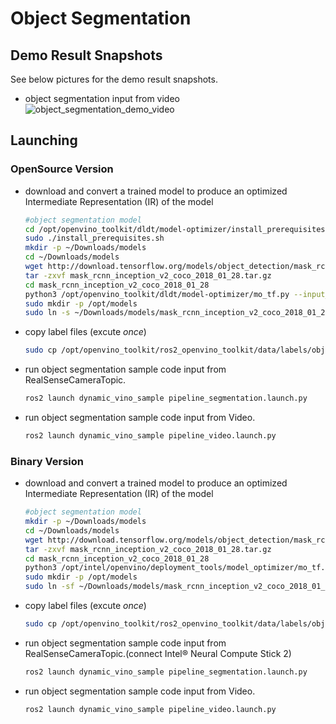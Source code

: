 # Object Segmentation
## Demo Result Snapshots
See below pictures for the demo result snapshots.
* object segmentation input from video
![object_segmentation_demo_video](https://github.com/intel/ros2_openvino_toolkit/blob/devel/data/images/object_segmentation.gif "object segmentation demo video")
## Launching
### OpenSource Version
* download and convert a trained model to produce an optimized Intermediate Representation (IR) of the model 
	```bash
	#object segmentation model
	cd /opt/openvino_toolkit/dldt/model-optimizer/install_prerequisites
	sudo ./install_prerequisites.sh
	mkdir -p ~/Downloads/models
	cd ~/Downloads/models
	wget http://download.tensorflow.org/models/object_detection/mask_rcnn_inception_v2_coco_2018_01_28.tar.gz
	tar -zxvf mask_rcnn_inception_v2_coco_2018_01_28.tar.gz
	cd mask_rcnn_inception_v2_coco_2018_01_28
	python3 /opt/openvino_toolkit/dldt/model-optimizer/mo_tf.py --input_model frozen_inference_graph.pb --tensorflow_use_custom_operations_config /opt/openvino_toolkit/dldt/model-optimizer/extensions/front/tf/mask_rcnn_support.json --tensorflow_object_detection_api_pipeline_config pipeline.config --reverse_input_channels --output_dir ./output/
	sudo mkdir -p /opt/models
	sudo ln -s ~/Downloads/models/mask_rcnn_inception_v2_coco_2018_01_28 /opt/models/
	```
* copy label files (excute _once_)<br>
	```bash
	sudo cp /opt/openvino_toolkit/ros2_openvino_toolkit/data/labels/object_segmentation/frozen_inference_graph.labels /opt/models/mask_rcnn_inception_v2_coco_2018_01_28/output
	```
* run object segmentation sample code input from RealSenseCameraTopic.
	```bash
	ros2 launch dynamic_vino_sample pipeline_segmentation.launch.py
	```
* run object segmentation sample code input from Video.
	```bash
	ros2 launch dynamic_vino_sample pipeline_video.launch.py
	```
### Binary Version
* download and convert a trained model to produce an optimized Intermediate Representation (IR) of the model 
	```bash
	#object segmentation model
	mkdir -p ~/Downloads/models
	cd ~/Downloads/models
	wget http://download.tensorflow.org/models/object_detection/mask_rcnn_inception_v2_coco_2018_01_28.tar.gz
	tar -zxvf mask_rcnn_inception_v2_coco_2018_01_28.tar.gz
	cd mask_rcnn_inception_v2_coco_2018_01_28
	python3 /opt/intel/openvino/deployment_tools/model_optimizer/mo_tf.py --input_model frozen_inference_graph.pb --tensorflow_use_custom_operations_config /opt/intel/openvino/deployment_tools/model_optimizer/extensions/front/tf/mask_rcnn_support.json --tensorflow_object_detection_api_pipeline_config pipeline.config --reverse_input_channels --output_dir ./output/
	sudo mkdir -p /opt/models
	sudo ln -sf ~/Downloads/models/mask_rcnn_inception_v2_coco_2018_01_28 /opt/models/
	```
* copy label files (excute _once_)<br>
	```bash
	sudo cp /opt/openvino_toolkit/ros2_openvino_toolkit/data/labels/object_segmentation/frozen_inference_graph.labels ~/Downloads/models/mask_rcnn_inception_v2_coco_2018_01_28/output
	```
* run object segmentation sample code input from RealSenseCameraTopic.(connect Intel® Neural Compute Stick 2)
	```bash
	ros2 launch dynamic_vino_sample pipeline_segmentation.launch.py
	```
* run object segmentation sample code input from Video.
	```bash
	ros2 launch dynamic_vino_sample pipeline_video.launch.py
	```
